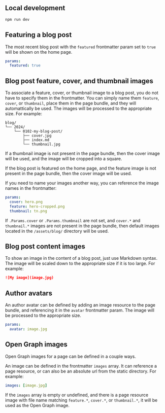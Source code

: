 ## Local development

```bash
npm run dev
```

## Featuring a blog post

The most recent blog post with the `featured` frontmatter param set to `true`
will be shown on the home page.

```yaml
params:
  featured: true
```

## Blog post feature, cover, and thumbnail images

To associate a feature, cover, or thumbnail image to a blog post, you do not
have to specify them in the frontmatter. You can simply name them `feature`,
`cover`, or `thumbnail`, place them in the page bundle, and they will
automattically be used. The images will be processed to the appropriate size.
For example:

```text
blog/
└── 2024/
    └── 0102-my-blog-post/
        ├── cover.jpg
        ├── index.md
        └── thumbnail.jpg
```

If a thumbnail image is not present in the page bundle, then the cover image
will be used, and the image will be cropped into a square.

If the blog post is featured on the home page, and the feature image is not
present in the page bundle, then the cover image will be used.

If you need to name your images another way, you can reference the image names
in the frontmatter:

```yaml
params:
  cover: hero.png
  feature: hero-cropped.png
  thumbnail: tn.png
```

If `.Params.cover` or `.Params.thumbnail` are not set, and `cover.*` and
`thumbnail.*` images are not present in the page bundle, then default images
located in the `/assets/blog/` directory will be used.

## Blog post content images

To show an image in the content of a blog post, just use Markdown syntax. The
image will be scaled down to the appropriate size if it is too large. For
example:

```markdown
![My image](image.jpg)
```

## Author avatars

An author avatar can be defined by adding an image resource to the page bundle,
and referencing it in the `avatar` frontmatter param. The image will be
processed to the appropriate size.

```yaml
params:
  avatar: image.jpg
```

## Open Graph images

Open Graph images for a page can be defined in a couple ways.

An image can be defined in the frontmatter `images` array. It can reference a
page resource, or can also be an absolute url from the static directory. For
example:

```yaml
images: [image.jpg]
```

If the `images` array is empty or undefined, and there is a page resource image
with file name matching `feature.*`, `cover.*`, or `thumbnail.*`, it will be
used as the Open Graph image.
